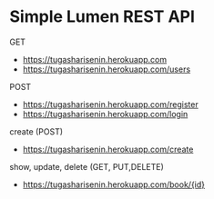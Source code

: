 # Simple Lumen REST API 

GET
+ https://tugasharisenin.herokuapp.com
+ https://tugasharisenin.herokuapp.com/users

POST
+ https://tugasharisenin.herokuapp.com/register
+ https://tugasharisenin.herokuapp.com/login


create (POST)
  - https://tugasharisenin.herokuapp.com/create

show, update, delete (GET, PUT,DELETE)
  - https://tugasharisenin.herokuapp.com/book/{id}

